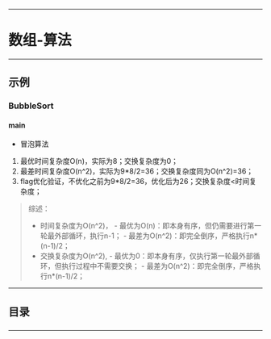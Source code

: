 ------
# 数组-算法

------
## 示例
### BubbleSort
#### main
- 冒泡算法
1. 最优时间复杂度O(n)，实际为8；交换复杂度为0；
2. 最差时间复杂度O(n^2)，实际为9*8/2=36；交换复杂度同为O(n^2)=36；
3. flag优化验证，不优化之前为9*8/2=36，优化后为26；交换复杂度<时间复杂度；
> 综述：
>- 时间复杂度为O(n^2)，
    - 最优为O(n)：即本身有序，但仍需要进行第一轮最外部循环，执行n-1；
    - 最差为O(n^2)：即完全倒序，严格执行n*(n-1)/2；
>- 交换复杂度为O(n^2),
    - 最优为0：即本身有序，仅执行第一轮最外部循环，但执行过程中不需要交换；
    - 最差为O(n^2)：即完全倒序，严格执行n*(n-1)/2；

------
## 目录
###

------